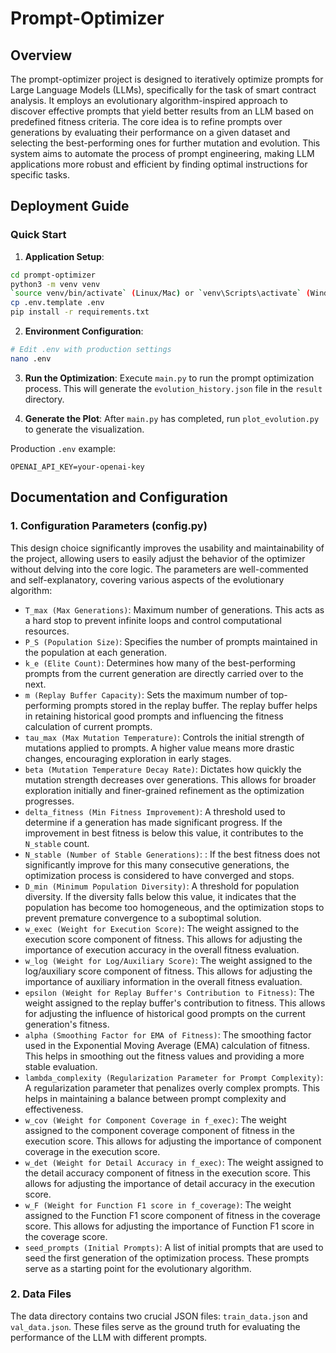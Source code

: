 # Prompt-Optimizer

## Overview
The prompt-optimizer project is designed to iteratively optimize prompts for Large Language Models (LLMs), specifically for the task of smart contract analysis. It employs an evolutionary algorithm-inspired approach to discover effective prompts that yield better results from an LLM based on predefined fitness criteria. The core idea is to refine prompts over generations by evaluating their performance on a given dataset and selecting the best-performing ones for further mutation and evolution. This system aims to automate the process of prompt engineering, making LLM applications more robust and efficient by finding optimal instructions for specific tasks.

## Deployment Guide

### Quick Start

1. **Application Setup**:
```bash
cd prompt-optimizer
python3 -m venv venv
`source venv/bin/activate` (Linux/Mac) or `venv\Scripts\activate` (Windows)
cp .env.template .env
pip install -r requirements.txt
```

2. **Environment Configuration**:
```bash
# Edit .env with production settings
nano .env
```

3. **Run the Optimization**:
Execute `main.py` to run the prompt optimization process. This will generate the `evolution_history.json` file in the `result` directory.

4. **Generate the Plot**:
After `main.py` has completed, run `plot_evolution.py` to generate the visualization.



Production `.env` example:
```
OPENAI_API_KEY=your-openai-key
```

## Documentation and Configuration

### 1. **Configuration Parameters (config.py)**

This design choice significantly improves the usability and maintainability of the project, allowing users to easily adjust the behavior
of the optimizer without delving into the core logic.
The parameters are well-commented and self-explanatory, covering various aspects of the evolutionary algorithm:

- `T_max (Max Generations)`: Maximum number of generations. This acts as a hard stop to prevent infinite loops and
control computational resources.
- `P_S (Population Size)`:  Specifies the number of prompts maintained in the population at each generation.
- `k_e (Elite Count)`: Determines how many of the best-performing prompts from the current generation are directly carried over to the next. 
- `m (Replay Buffer Capacity)`:  Sets the maximum number of top-performing prompts stored in the replay buffer. The replay buffer helps in retaining historical good prompts and influencing the fitness calculation of current prompts.
- `tau_max (Max Mutation Temperature)`: Controls the initial strength of mutations applied to prompts. A higher value means more drastic changes, encouraging exploration in early stages.
- `beta (Mutation Temperature Decay Rate)`:  Dictates how quickly the mutation strength decreases over generations. This allows for broader exploration initially and finer-grained refinement as the optimization progresses.
- `delta_fitness (Min Fitness Improvement)`: A threshold used to determine if a generation has made significant progress. If the improvement in best fitness is below this value, it contributes to the `N_stable` count.
- `N_stable (Number of Stable Generations)`: : If the best fitness does not significantly improve for this many consecutive generations, the optimization process is considered to have converged and stops.
- `D_min (Minimum Population Diversity)`: A threshold for population diversity. If the diversity falls below this value, it indicates that the population has become too homogeneous, and the optimization stops to prevent premature convergence to a suboptimal solution.
- `w_exec (Weight for Execution Score)`: The weight assigned to the execution score component of fitness. This allows for adjusting the importance of execution accuracy in the overall fitness evaluation.
- `w_log (Weight for Log/Auxiliary Score)`: The weight assigned to the log/auxiliary score component of fitness. This allows for adjusting the importance of auxiliary information in the overall fitness evaluation.
- `epsilon (Weight for Replay Buffer's Contribution to Fitness)`: The weight assigned to the replay buffer's contribution to fitness. This allows for adjusting the influence of historical good prompts on the current generation's fitness.
- `alpha (Smoothing Factor for EMA of Fitness)`: The smoothing factor used in the Exponential Moving Average (EMA) calculation of fitness. This helps in smoothing out the fitness values and providing a more stable evaluation.
- `lambda_complexity (Regularization Parameter for Prompt Complexity)`: A regularization parameter that penalizes overly complex prompts. This helps in maintaining a balance between prompt complexity and effectiveness.
- `w_cov (Weight for Component Coverage in f_exec)`: The weight assigned to the component coverage component of fitness in the execution score. This allows for adjusting the importance of component coverage in the execution score.
- `w_det (Weight for Detail Accuracy in f_exec)`: The weight assigned to the detail accuracy component of fitness in the execution score. This allows for adjusting the importance of detail accuracy in the execution score.
- `w_F (Weight for Function F1 score in f_coverage)`: The weight assigned to the Function F1 score component of fitness in the coverage score. This allows for adjusting the importance of Function F1 score in the coverage score.
- `seed_prompts (Initial Prompts)`: A list of initial prompts that are used to seed the first generation of the optimization process. These prompts serve as a starting point for the evolutionary algorithm.

### 2. Data Files 

The data directory contains two crucial JSON files: `train_data.json` and `val_data.json`. These files serve as the ground truth for evaluating the performance
of the LLM with different prompts.